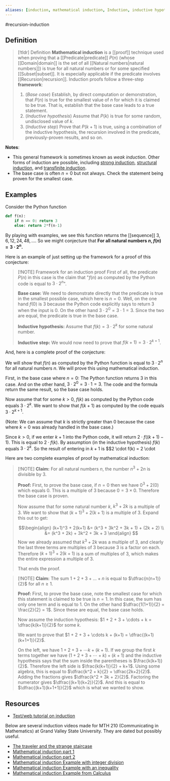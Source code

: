 ```yaml
---
aliases: [induction, mathematical induction, Induction, inductive hypothesis]
--- 
```


#recursion-induction 

## Definition 

> [!tldr] Definition
> **Mathematical induction** is a [[proof]] technique used when proving that a [[Predicate|predicate]] $P(n)$ (whose [[Domain|domain]] is the set of all [[Natural numbers|natural numbers]]) is true for all natural numbers or for some specified [[Subset|subset]]. It is especially applicable if the predicate involves [[Recursion|recursion]]. Induction proofs follow a three-step **framework**: 
> 1. (*Base case*) Establish, by direct computation or demonstration, that $P(n)$ is true for the smallest value of $n$ for which it is claimed to be true. That is, establish that the base case leads to a true statement.  
> 2. (*Inductive hypothesis*) Assume that $P(k)$ is true for some random, undisclosed value of $k$. 
> 3. (*Inductive step*) Prove that $P(k+1)$ is true, using a combination of the inductive hypothesis, the recursion involved in the predicate, previously-proven results, and so on. 

**Notes**: 
- This general framework is sometimes known as *weak induction*. Other forms of induction are possible, including [strong induction](https://ocw.mit.edu/courses/6-042j-mathematics-for-computer-science-fall-2010/resources/lecture-3-strong-induction/), [structural induction](https://www.cs.umd.edu/class/summer2016/cmsc250/files/slides/structuralInduction.pdf), and [transfinite induction](https://mathworld.wolfram.com/TransfiniteInduction.html). 
- The base case is often $n = 0$ but not always. Check the statement being proven for the smallest case.

## Examples 

Consider the Python function
```python
def f(n): 
	if n == 0: return 3
	else: return 2*f(n-1)
```

By playing with examples, we see this function returns the [[sequence]] $3, 6, 12, 24, 48, \dots$. So we might conjecture that **For all natural numbers $n$, $f(n) = 3 \cdot 2^n$.** 

Here is an example of just setting up the framework for a proof of this conjecture: 

> [!NOTE] Framework for an induction proof
> First of all, the predicate $P(n)$ in this case is the claim that "$f(n)$ as computed by the Python code is equal to $3 \cdot 2^n$". 
> 
> **Base case:** We need to demonstrate directly that the predicate is true in the smallest possible case, which here is $n=0$. Well, on the one hand $f(0)$ is 3 because the Python code explicitly says to return 3 when the input is 0. On the other hand $3 \cdot 2^0 = 3 \cdot 1 = 3$. Since the two are equal, the predicate is true in the base case. 
> 
> **Inductive hypothesis:** Assume that $f(k) = 3 \cdot 2^k$ for some natural number. 
> 
> **Inductive step:** We would now need to prove that $f(k+1) = 3 \cdot 2^{k+1}$. 

And, here is a complete proof of the conjecture: 

We will show that $f(n)$ as computed by the Python function is equal to $3 \cdot 2^n$ for all natural numbers $n$. We will prove this using mathematical induction. 

First, in the base case where $n=0$: The Python function returns $3$ in this case. And on the other hand, $3 \cdot 2^0 = 3 \cdot 1 = 3$. The code and the formula return the same result, so the base case holds. 

Now assume that for some $k > 0$, $f(k)$ as computed by the Python code equals $3 \cdot 2^k$. We want to show that $f(k+1)$ as computed by the code equals $3 \cdot 2^{k+1}$. 

(Note: We can assume that $k$ is strictly greater than $0$ because the case where $k=0$ was already handled in the base case.)

Since $k > 0$, if we enter $k+1$ into the Python code, it will return $2 \cdot f((k+1)-1)$. This is equal to $2 \cdot f(k)$. By assumption (in the inductive hypothesis) $f(k)$ equals $3 \cdot 2^k$. So the result of entering in $k+1$ is 
$$2 \cdot f(k) = 2 \cdot 


Here are two complete examples of proof by mathematical induction: 

> [!NOTE] **Claim:** For all natural numbers $n$, the number $n^3 + 2n$ is divisible by $3$. 
> 
> **Proof:** First, to prove the base case, if $n=0$ then we have $0^3 + 2(0)$ which equals $0$. This is a multiple of $3$ because $0 = 3 \times 0$. Therefore the base case is proven. 
> 
> Now assume that for some natural number $k$, $k^3 + 2k$ is a multiple of 3. We want to show that $(k+1)^3 + 2(k+1)$ is a multiple of 3. Expand this out to get: 
> 
> $$\begin{align}
> (k+1)^3 + 2(k+1) &= (k^3 + 3k^2 + 3k + 1) + (2k + 2) \\
>    &= (k^3 + 2k) + 3k^2 + 3k + 3
> \end{align}
> $$
> Now we already assumed that $k^3 + 2k$ was a multiple of 3, and clearly the last three terms are multiples of 3 because 3 is a factor on each. Therefore $(k+1)^3 + 2(k+1)$ is a sum of multiples of 3, which makes the entire expression a multiple of 3. 
> 
> That ends the proof.   

> [!NOTE] **Claim:** The sum $1 + 2 + 3 + \dots + n$ is equal to $\dfrac{n(n+1)}{2}$ for all $n \geq 1$. 
> 
> **Proof:** First, to prove the base case, note the smallest case for which this statement is claimed to be true is $n=1$. In this case, the sum has only one term and is equal to $1$. On the other hand $\dfrac{1(1+1)}{2} = \frac{2}{2} = 1$. Since these are equal, the base case holds. 
> 
> Now assume the induction hypothesis: $1 + 2 + 3 + \cdots + k = \dfrac{k(k+1)}{2}$ for some $k$. 
> 
> We want to prove that $1 + 2 + 3 + \cdots k + (k+1) = \dfrac{(k+1)(k+1+1)}{2}$. 
> 
> On the left, we have $1 + 2 + 3 + \cdots k + (k+1)$. If we group the first $k$ terms together we have $(1 + 2 + 3 + \cdots + k) + (k+1)$ and the inductive hypothesis says that the sum inside the parentheses is $\frac{k(k+1)}{2}$. Therefore the left side is $\frac{k(k+1)}{2} + k+1$. Using some algebra, this is equal to $\dfrac{k^2 + k}{2} + \dfrac{2k+2}{2}$. Adding the fractions gives $\dfrac{k^2 + 3k + 2}{2}$. Factoring the numerator gives $\dfrac{(k+1)(k+2)}{2}$. And this is equal to $\dfrac{(k+1)(k+1+1)}{2}$ which is what we wanted to show. 
> 

## Resources 

* [Text/web tutorial on induction](https://hackmd.io/QtgTZTnRQkeQYoe8BObF4A?view)

Below are several induction videos made for MTH 210 (Communicating in Mathematics) at Grand Valley State University. They are dated but possibly useful. 

- [The traveler and the strange staircase](https://www.youtube.com/watch?v=9LwAtbXSB3A&list=PL2419488168AE7001&index=51&pp=iAQB)
- [Mathematical induction part 1](https://www.youtube.com/watch?v=JTj6ID4-084&list=PL2419488168AE7001&index=52&pp=iAQB)
- [Mathematical induction part 2](https://www.youtube.com/watch?v=1H0gg3fMYVA&list=PL2419488168AE7001&index=53&pp=iAQB)
- [Mathematical induction Example with integer division](https://www.youtube.com/watch?v=ayX6PxB3z40&list=PL2419488168AE7001&index=54&pp=iAQB)
- [Mathematical induction Example with an inequality](https://www.youtube.com/watch?v=upzROTcbAnk&list=PL2419488168AE7001&index=55&pp=iAQB)
- [Mathematical induction Example from Calculus](https://www.youtube.com/watch?v=GQ9fUZxmN8I&list=PL2419488168AE7001&index=56&pp=iAQB)
